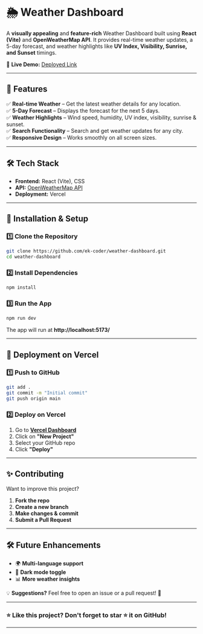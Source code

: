 # 🌦️ Weather Dashboard

A **visually appealing** and **feature-rich** Weather Dashboard built using **React (Vite)** and **OpenWeatherMap API**. It provides real-time weather updates, a 5-day forecast, and weather highlights like **UV Index, Visibility, Sunrise, and Sunset** timings.

🔗 **Live Demo:** [Deployed Link](https://weather-dashboard-ecru.vercel.app/)

---

## 🚀 Features  
✅ **Real-time Weather** – Get the latest weather details for any location.  
✅ **5-Day Forecast** – Displays the forecast for the next 5 days.  
✅ **Weather Highlights** – Wind speed, humidity, UV index, visibility, sunrise & sunset.  
✅ **Search Functionality** – Search and get weather updates for any city.  
✅ **Responsive Design** – Works smoothly on all screen sizes.  

---

## 🛠️ Tech Stack  
- **Frontend:** React (Vite), CSS  
- **API:** [OpenWeatherMap API](https://openweathermap.org/)  
- **Deployment:** Vercel  

---

## 🔧 Installation & Setup  

### 1️⃣ Clone the Repository  
```sh
git clone https://github.com/ek-coder/weather-dashboard.git
cd weather-dashboard
```

### 2️⃣ Install Dependencies  
```sh
npm install
```

### 3️⃣ Run the App  
```sh
npm run dev
```
The app will run at **http://localhost:5173/**  

---

## 🚀 Deployment on Vercel  

### 1️⃣ Push to GitHub  
```sh
git add .
git commit -m "Initial commit"
git push origin main
```

### 2️⃣ Deploy on Vercel  
1. Go to **[Vercel Dashboard](https://vercel.com/)**  
2. Click on **"New Project"**  
3. Select your GitHub repo  
4. Click **"Deploy"**  

---

## ✨ Contributing  
Want to improve this project?  
1. **Fork the repo**  
2. **Create a new branch**  
3. **Make changes & commit**  
4. **Submit a Pull Request**  

---

## 🛠️ Future Enhancements  
- 🌍 **Multi-language support**  
- 🌙 **Dark mode toggle**  
- 📊 **More weather insights**  

💡 **Suggestions?** Feel free to open an issue or a pull request! 🚀  

---

### ⭐ **Like this project? Don't forget to star ⭐ it on GitHub!**  

---

